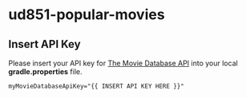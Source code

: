# ud851-popular-movies

## Insert API Key
Please insert your API key for [The Movie Database API](https://www.themoviedb.org/documentation/api) into your local **gradle.properties** file.

    myMovieDatabaseApiKey="{{ INSERT API KEY HERE }}"
